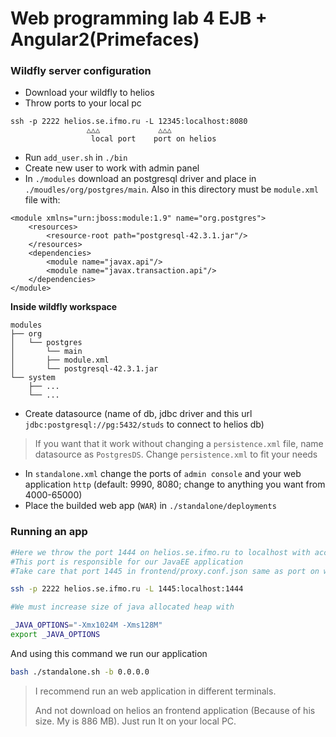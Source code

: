 # Web programming lab 4 EJB + Angular2(Primefaces)

### Wildfly server configuration 

- Download your wildfly to helios 
- Throw ports to your local pc  

```
ssh -p 2222 helios.se.ifmo.ru -L 12345:localhost:8080
				 △△△ 	         △△△ 
			      local port    port on helios
```

- Run `add_user.sh` in `./bin`
- Create new user to work with admin panel
- In `./modules` download an postgresql driver and place in `./moudles/org/postgres/main`. Also in this directory must be `module.xml` file with:  

``` 
<module xmlns="urn:jboss:module:1.9" name="org.postgres">
	<resources> 
		<resource-root path="postgresql-42.3.1.jar"/>
	</resources>
	<dependencies>      
		<module name="javax.api"/>      
		<module name="javax.transaction.api"/> 
	</dependencies> 
</module>
```
**Inside wildfly workspace**
```
modules
├── org
│   └── postgres
│   	└── main
│	    ├── module.xml
│	    └── postgresql-42.3.1.jar
└── system
    ├── ...
    └── ...

```

- Create datasource (name of db, jdbc driver and this url `jdbc:postgresql://pg:5432/studs` to connect to helios db)
> If you want that it work without changing a `persistence.xml` file,  name datasource as `PostgresDS`.
> Change `persistence.xml` to fit your needs

- In `standalone.xml` change the ports of `admin console` and your web application `http` (default: 9990, 8080; change to anything you want  from 4000-65000)
- Place the builded web app (`WAR`) in `./standalone/deployments`

### Running an app

``` sh
#Here we throw the port 1444 on helios.se.ifmo.ru to localhost with access port 1445 
#This port is responsible for our JavaEE application
#Take care that port 1445 in frontend/proxy.conf.json same as port on which we are throwing (1445)

ssh -p 2222 helios.se.ifmo.ru -L 1445:localhost:1444
```

``` sh
#We must increase size of java allocated heap with 

_JAVA_OPTIONS="-Xmx1024M -Xms128M"
export _JAVA_OPTIONS
```
And using this command we run our application
``` sh
bash ./standalone.sh -b 0.0.0.0
```
> I recommend run an web application in different terminals.	
> 
> And not download on helios an frontend application (Because of his size. My is 886 MB). Just run It on your local PC.
